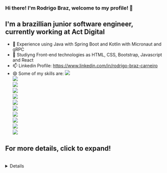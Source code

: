 ### Hi there! I'm Rodrigo Braz, welcome to my profile! 👋

## I'm a brazillian junior software engineer, currently working at Act Digital

- 🔭 Experience using Java with Spring Boot and Kotlin with Micronaut and gRPC
- 🌱 Studiyng Front-end technologies as HTML, CSS, Bootstrap, Javascript and React
- 📫 Linkedin Profile: https://www.linkedin.com/in/rodrigo-braz-carneiro
- 😄 Some of my skills are:
      <img src="https://img.shields.io/badge/HTML5-E34F26?style=for-the-badge&logo=html5&logoColor=white" /> <br>
      <img src="https://img.shields.io/badge/CSS3-1572B6?style=for-the-badge&logo=css3&logoColor=white" /> <br>
      <img src="https://img.shields.io/badge/JavaScript-F7DF1E?style=for-the-badge&logo=JavaScript&logoColor=white" /> <br>
      <img src="https://img.shields.io/badge/React-20232A?style=for-the-badge&logo=react&logoColor=61DAFB" /> <br>
      <img src="https://img.shields.io/badge/Node.js-43853D?style=for-the-badge&logo=node.js&logoColor=white" /> <br>
      <img src="https://img.shields.io/badge/Express.js-404D59?style=for-the-badge" /> <br>
      <img src="https://img.shields.io/badge/Java-%23007396.svg?&style=flat-square&logo=java&logoColor=white" /> <br>
      <img src="https://img.shields.io/badge/Spring-6DB33F?style=flat&logo=spring&logoColor=white" /> <br>
      <img src="https://img.shields.io/badge/Kotlin-0095D5?&style=flat&logo=kotlin&logoColor=white" /> <br>
      <img src="https://img.shields.io/badge/MySQL-00000F?style=flat&logo=mysql&logoColor=white" /> <br>
      <img src="https://img.shields.io/badge/Docker-2CA5E0?style=flate&logo=docker&logoColor=white" />  <br>
      
      
## For more details, click to expand!
<br>
 
 <details>
      <sumary> <b> My stats on GitHub </b> </sumary>
      
   <br>
   <br>
   <br>
      
   [![Rodrigo github stats](https://github-readme-stats-r4815ov66.vercel.app/api?username=DigoB&theme=radical)](https://github.com/anuraghazra/github-readme-stats)
   <br>
   <br>
   <br>
   [![Top Langs](https://github-readme-stats.vercel.app/api/top-langs/?username=DigoB&layout=compact&theme=radical)](https://github.com/anuraghazra/github-readme-stats)
      
 </details>

<!--
**DigoB/DigoB** is a ✨ _special_ ✨ repository because its `README.md` (this file) appears on your GitHub profile.

 https://img.shields.io/badge/LinkedIn-0077B5?style=for-the-badge&logo=linkedin&logoColor=white

-->
